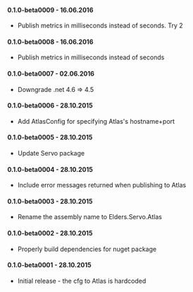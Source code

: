 #### 0.1.0-beta0009 - 16.06.2016
* Publish metrics in milliseconds instead of seconds. Try 2

#### 0.1.0-beta0008 - 16.06.2016
* Publish metrics in milliseconds instead of seconds

#### 0.1.0-beta0007 - 02.06.2016
* Downgrade .net 4.6 => 4.5

#### 0.1.0-beta0006 - 28.10.2015
* Add AtlasConfig for specifying Atlas's hostname+port

#### 0.1.0-beta0005 - 28.10.2015
* Update Servo package

#### 0.1.0-beta0004 - 28.10.2015
* Include error messages returned when publishing to Atlas

#### 0.1.0-beta0003 - 28.10.2015
* Rename the assembly name to Elders.Servo.Atlas

#### 0.1.0-beta0002 - 28.10.2015
* Properly build dependencies for nuget package

#### 0.1.0-beta0001 - 28.10.2015
* Initial release - the cfg to Atlas is hardcoded
